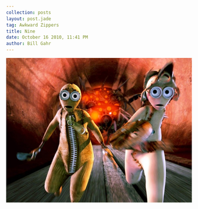 ```yaml
---
collection: posts
layout: post.jade
tag: Awkward Zippers
title: Nine
date: October 16 2010, 11:41 PM
author: Bill Gahr
---
```


<img src='/awkward-zippers/16272999-9-2shot-b-1200-670x521.jpg'>
